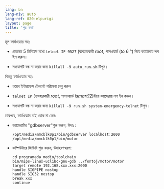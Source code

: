 ```yaml
---
lang: bn
lang-niv: auto
lang-ref: 020-elpurigi
layout: page
title: 'শুদ্ধ করা'
---
```


মূল ফার্মওয়্যার সহ:

* প্রারম্ভের 5 মিনিটের মধ্যে `telnet IP 9527` (ব্যবহারকারী _root_, পাসওয়ার্ড (to 6 °) দিয়ে ক্যামেরায় লগ ইন করুন।


* সংযোগটি বন্ধ না করার জন্য `killall -9 auto_run.sh` টিপুন।



বিকল্প ফার্মওয়্যার সহ:

* ওয়েব ইন্টারফেস টেলনেট পরিষেবা চালু করুন


*  `telnet IP` (ব্যবহারকারী _root_, পাসওয়ার্ড _ismart12_)দিয়ে ক্যামেরায় লগ ইন করুন।


* সংযোগটি বন্ধ না করার জন্য `killall -9 run.sh system-emergency-telnet` টিপুন।



তারপরে, ফার্মওয়্যার যাই হোক না কেন:

* ক্যামেরাটির "gdbserver"শুরু করুন, উদাঃ :  


     `/opt/media/mmcblk0p1/bin/gdbserver localhost:2000 /opt/media/mmcblk0p1/bin/motor`
* কম্পিউটারে জিডিবি শুরু করুন, উদাহরণস্বরূপ:

    ```
    cd programada_medio/toolchain
    bin/mips-linux-uclibc-gnu-gdb ../fontoj/motor/motor 
    target remote 192.168.xxx.xxx:2000
    handle SIGPIPE nostop
    handle SIG32 nostop
    break xxx
    continue 
    ```




